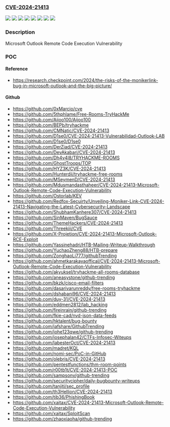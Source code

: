 ### [CVE-2024-21413](https://cve.mitre.org/cgi-bin/cvename.cgi?name=CVE-2024-21413)
![](https://img.shields.io/static/v1?label=Product&message=Microsoft%20365%20Apps%20for%20Enterprise&color=blue)
![](https://img.shields.io/static/v1?label=Product&message=Microsoft%20Office%202016&color=blue)
![](https://img.shields.io/static/v1?label=Product&message=Microsoft%20Office%202019&color=blue)
![](https://img.shields.io/static/v1?label=Product&message=Microsoft%20Office%20LTSC%202021&color=blue)
![](https://img.shields.io/static/v1?label=Version&message=16.0.0%3C%2016.0.5435.1001%20&color=brighgreen)
![](https://img.shields.io/static/v1?label=Version&message=16.0.1%3C%20https%3A%2F%2Faka.ms%2FOfficeSecurityReleases%20&color=brighgreen)
![](https://img.shields.io/static/v1?label=Version&message=19.0.0%3C%20https%3A%2F%2Faka.ms%2FOfficeSecurityReleases%20&color=brighgreen)
![](https://img.shields.io/static/v1?label=Vulnerability&message=CWE-20%3A%20Improper%20Input%20Validation&color=brighgreen)

### Description

Microsoft Outlook Remote Code Execution Vulnerability

### POC

#### Reference
- https://research.checkpoint.com/2024/the-risks-of-the-monikerlink-bug-in-microsoft-outlook-and-the-big-picture/

#### Github
- https://github.com/0xMarcio/cve
- https://github.com/5thphlame/Free-Rooms-TryHackMe
- https://github.com/Aijoo100/Aijoo100
- https://github.com/BEPb/tryhackme
- https://github.com/CMNatic/CVE-2024-21413
- https://github.com/D1se0/CVE-2024-21413-Vulnerabilidad-Outlook-LAB
- https://github.com/D1se0/D1se0
- https://github.com/DerZiad/CVE-2024-21413
- https://github.com/DevAkabari/CVE-2024-21413
- https://github.com/Dh4v4l8/TRYHACKME-ROOMS
- https://github.com/GhostTroops/TOP
- https://github.com/HYZ3K/CVE-2024-21413
- https://github.com/Hunterdii/tryhackme-free-rooms
- https://github.com/MSeymenD/CVE-2024-21413
- https://github.com/Mdusmandasthaheer/CVE-2024-21413-Microsoft-Outlook-Remote-Code-Execution-Vulnerability
- https://github.com/Ostorlab/KEV
- https://github.com/Redfox-Secuirty/Unveiling-Moniker-Link-CVE-2024-21413-Navigating-the-Latest-Cybersecurity-Landscape
- https://github.com/ShubhamKanhere307/CVE-2024-21413
- https://github.com/SinMaven/BugSauce
- https://github.com/ThemeHackers/CVE-2024-21413
- https://github.com/Threekiii/CVE
- https://github.com/X-Projetion/CVE-2024-21413-Microsoft-Outlook-RCE-Exploit
- https://github.com/Yassinehadri/HTB-Mailing-Writeup-Walkthrough
- https://github.com/YuchaoZheng88/HTB-prepare
- https://github.com/ZonghaoLi777/githubTrending
- https://github.com/ahmetkarakayaoffical/CVE-2024-21413-Microsoft-Outlook-Remote-Code-Execution-Vulnerability
- https://github.com/akyuksel/tryhackme-all-rooms-database
- https://github.com/aneasystone/github-trending
- https://github.com/bkzk/cisco-email-filters
- https://github.com/dasarivarunreddy/free-rooms-tryhackme
- https://github.com/dshabani96/CVE-2024-21413
- https://github.com/duy-31/CVE-2024-21413
- https://github.com/eddmen2812/lab_hacking
- https://github.com/fireinrain/github-trending
- https://github.com/fkie-cad/nvd-json-data-feeds
- https://github.com/hktalent/bug-bounty
- https://github.com/jafshare/GithubTrending
- https://github.com/johe123qwe/github-trending
- https://github.com/josephalan42/CTFs-Infosec-Witeups
- https://github.com/labesterOct/CVE-2024-21413
- https://github.com/madret/KQL
- https://github.com/nomi-sec/PoC-in-GitHub
- https://github.com/olebris/CVE-2024-21413
- https://github.com/pentestfunctions/thm-room-points
- https://github.com/r00tb1t/CVE-2024-21413-POC
- https://github.com/sampsonv/github-trending
- https://github.com/securitycipher/daily-bugbounty-writeups
- https://github.com/tanjiti/sec_profile
- https://github.com/th3Hellion/CVE-2024-21413
- https://github.com/tib36/PhishingBook
- https://github.com/xaitax/CVE-2024-21413-Microsoft-Outlook-Remote-Code-Execution-Vulnerability
- https://github.com/xaitax/SploitScan
- https://github.com/zhaoxiaoha/github-trending

